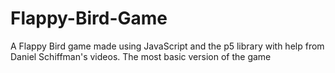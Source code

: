 # Flappy-Bird-Game

A Flappy Bird game made using JavaScript and the p5 library with help from 
Daniel Schiffman's videos. The most basic version of the game